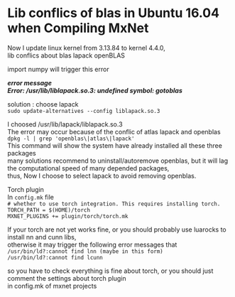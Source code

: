 # Lib conflics of blas in Ubuntu 16.04 when Compiling MxNet  

Now I update linux kernel from 3.13.84 to kernel 4.4.0, </br>
lib conflics about blas lapack openBLAS </br>

import numpy will trigger this error</br>

***error message***</br>
***Error: /usr/lib/liblapack.so.3: undefined symbol: gotoblas***</br>

solution : choose lapack </br>
`sudo update-alternatives --config liblapack.so.3`</br>

I choosed /usr/lib/lapack/liblapack.so.3</br>
The error may occur because of the conflic of atlas lapack and openblas</br>
`dpkg -l | grep 'openblas\|atlas\|lapack'`</br>
This command will show the system have already installed all these three packages</br>
many solutions recommend to uninstall/autoremove openblas, but it will lag the computational speed of many depended packages,</br>
thus, Now I choose to select lapack to avoid removing openblas.</br>

Torch plugin</br>
In `config.mk` file</br>
`# whether to use torch integration. This requires installing torch.`</br>
`TORCH_PATH = $(HOME)/torch`</br>
`MXNET_PLUGINS += plugin/torch/torch.mk`</br>

If your torch are not yet works fine, or you should probably use luarocks to install nn and cunn libs, </br>
otherwise it may trigger the following error messages that</br>
`/usr/bin/ld?:cannot find lnn (maybe in this form)`</br>
`/usr/bin/ld?:cannot find lcunn`</br>

so you have to check everything is fine about torch, or you should just comment the settings about torch plugin</br> 
in config.mk of mxnet projects</br>
 
